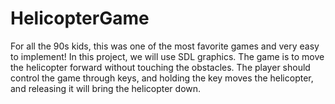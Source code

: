 # HelicopterGame
For all the 90s kids, this was one of the most favorite games and very easy to implement! In this project, we will use SDL graphics. The game is to move the helicopter forward without touching the obstacles. The player should control the game through keys, and holding the key moves the helicopter, and releasing it will bring the helicopter down.
